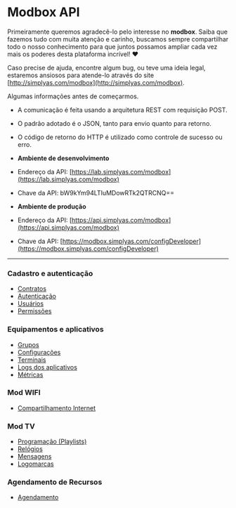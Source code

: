 # Modbox API

Primeiramente queremos agradecê-lo pelo interesse no **modbox**. Saiba que fazemos tudo com muita atenção e carinho, buscamos sempre compartilhar todo o nosso conhecimento para que juntos possamos ampliar cada vez mais os poderes desta plataforma incrível! ♥

Caso precise de ajuda, encontre algum bug, ou teve uma ideia legal, estaremos ansiosos para atende-lo através do site  [http://simplyas.com/modbox](http://simplyas.com/modbox).

Algumas informações antes de começarmos.

-   A comunicação é feita usando a arquitetura REST com requisição POST.
-   O padrão adotado é o JSON, tanto para envio quanto para retorno.
-   O código de retorno do HTTP é utilizado como controle de sucesso ou erro.
-   **Ambiente de desenvolvimento**

-   Endereço da API:  [https://lab.simplyas.com/modbox](https://lab.simplyas.com/modbox)
-   Chave da API: bW9kYm94LTIuMDowRTk2QTRCNQ==

-   **Ambiente de produção**

-   Endereço da API:  [https://api.simplyas.com/modbox](https://api.simplyas.com/modbox)
-   Chave da API:  [https://modbox.simplyas.com/configDeveloper](https://modbox.simplyas.com/configDeveloper)
---
### Cadastro e autenticação
* [Contratos](Contratos.md)
* [Autenticação](Cadauth.md#-autentica%C3%A7%C3%A3o-)
* [Usuários](Cadauth.md#cadastra-usu%C3%A1rio)
* [Permissões](Cadauth.md#lista-permiss%C3%B5es)

### Equipamentos e aplicativos
* [Grupos](Groups.md)
* [Configurações](Settings.md)
* [Terminais](Terminals.md)
* [Logs dos aplicativos](Logs.md)
* [Métricas](Metrics.md)

### Mod WIFI
* [Compartilhamento Internet](ModWIFI.md)
### Mod TV
* [Programação (Playlists)](Playlists.md)
* [Relógios](Clocks.md)
* [Mensagens](Messages.md)	
* [Logomarcas](Logotypes.md)

### Agendamento de Recursos
* [Agendamento](Resources.md)




